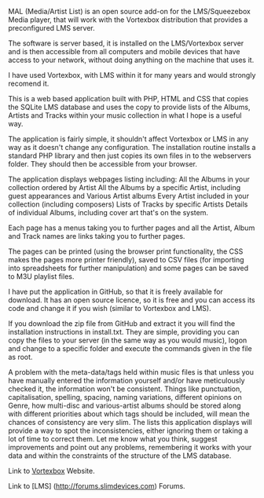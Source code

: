 MAL (Media/Artist List) is an open source add-on for the LMS/Squeezebox Media player, that will work with the Vortexbox distribution that provides a preconfigured LMS server.

The software is server based, it is installed on the LMS/Vortexbox server and is then accessible from all computers and mobile devices that have access to your network, without doing anything on the machine that uses it.

I have used Vortexbox, with LMS within it for many years and would strongly recomend it.

This is a web based application built with PHP, HTML and CSS that copies the SQLite LMS database and uses the copy to provide lists of the Albums, Artists and Tracks within your music collection in what I hope is a useful way. 

The application is fairly simple, it shouldn't affect Vortexbox or LMS in any way as it doesn't change any configuration. The installation routine installs a standard PHP library and then just copies its own files in to the webservers folder.  They should then be accessible from your browser.

The application displays webpages listing including:
All the Albums in your collection ordered by Artist
All the Albums by a specific Artist, including guest appearances and Various Artist albums
Every Artist included in your collection (including composers)
Lists of Tracks by specific Artists
Details of individual Albums, including cover art that's on the system.

Each page has a menus taking you to further pages and all the Artist, Album and Track names are links taking you to further pages.

The pages can be printed (using the browser print functionality, the CSS makes the pages more printer friendly), saved to CSV files (for importing into spreadsheets for further manipulation) and some pages can be saved to M3U playlist files.

I have put the application in GitHub, so that it is freely available for download.  It has an open source licence, so it is free and you can access its code and change it if you wish (similar to Vortexbox and LMS).  

If you download the zip file from GitHub and extract it you will find the installation instructions in install.txt.  They are simple, providing you can copy the files to your server (in the same way as you would music), logon and change to a specific folder and execute the commands given in the file as root.  

A problem with the meta-data/tags held within music files is that unless you have manually entered the information yourself and/or have meticulously checked it, the information won't be consistent.  Things like punctuation, capitalisation, spelling, spacing, naming variations, different opinions on Genre, how multi-disc and various-artist albums should be stored along with different priorities about which tags should be included, will mean the chances of consistency are very slim.
The lists this application displays will provide a way to spot the inconsistencies, either ignoring them or taking a lot of time to correct them.
Let me know what you think, suggest improvements and point out any problems, remembering it works with your data and within the constraints of the structure of the LMS database.


Link to [Vortexbox](http://vortexbox.org/about) Website.

Link to [LMS] (http://forums.slimdevices.com) Forums.

